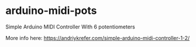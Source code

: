 # arduino-midi-pots
Simple Arduino MIDI Controller With 6 potentiometers

More info here: https://andriykrefer.com/simple-arduino-midi-controller-1-2/
